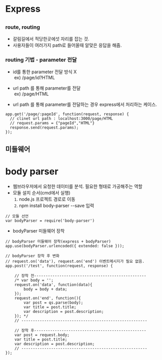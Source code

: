 # Express
##
### route, routing
- 갈림길에서 적당한곳에섯 자리를 잡는 것.
- 사용자들이 여러가지 path로 들어올때 알맞은 응답을 해줌.

### routing 기법 - parameter 전달
- id를 통한 parameter 전달 방식 X    
&nbsp;ex) /page/id?HTML       
- url path 를 통해 parameter를 전달    
&nbsp;ex) /page/HTML       

- url path 를 통해 parameter를 전달하는 경우 express에서 처리하는 케이스.
```
app.get('/page/:pageId', function(request, response) {
  // clinet url path : localhost:3000/page/HTML 
  // request.params = {"pageId","HTML"}
  response.send(request.params);
});
```
## 미들웨어
# body parser
- 웹브라우저에서 요청한 데이터를 분석. 필요한 형태로 가공해주는 역할
- 모듈 설치 순서(cmd에서 실행)    
&nbsp;`1`. node.js 프로젝트 경로로 이동    
&nbsp;`2`. npm install body-parser --save 입력
```
// 모듈 선언
var bodyParser = require('body-parser')
```
- bodyParser 미들웨어 장착
```
// bodyParser 미들웨어 장착(express + bodyParser)
app.use(bodyParser.urlencoded({ extended: false }));
```

```
// bodyParser 장착 후 변화
// request.on('data'), request.on('end') 이벤트메시지가 필요 없음.
app.post('/test', function(request, response) {
     
    // 장착 전-------------------------------------------------
    /* var body = '';
    request.on('data', function(data){
        body = body + data;
    });
    request.on('end', function(){
        var post = qs.parse(body);
        var title = post.title;
        var description = post.description;
    }); */
    // -------------------------------------------------------
    
    // 장착 후------------------------------------------------- 
    var post = request.body;
    var title = post.title;
    var description = post.description;
    // -------------------------------------------------------
});

```